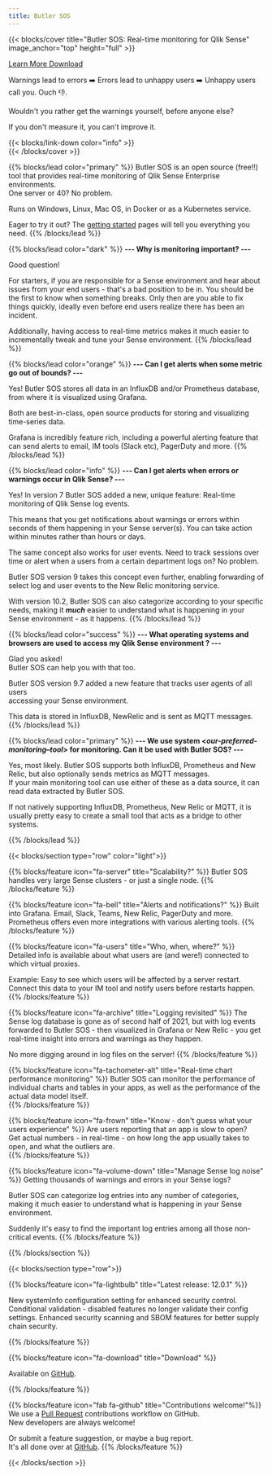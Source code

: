 ```yaml
---
title: Butler SOS
---
```


{{< blocks/cover title="Butler SOS: Real-time monitoring for Qlik Sense" image_anchor="top" height="full" >}}

<div class="mx-auto">
 <a class="btn btn-lg btn-primary mr-3 mb-4" href="/docs/">
  Learn More <i class="fas fa-arrow-alt-circle-right ml-2"></i>
 </a>
 <a class="btn btn-lg btn-secondary mr-3 mb-4" href="https://github.com/ptarmiganlabs/butler-sos/releases/latest" target="_blank">
  Download <i class="fab fa-github ml-2 "></i>
 </a>
 <p class="lead mt-5">Warnings lead to errors ➡️ Errors lead to unhappy users ➡️ Unhappy users call you. Ouch 👎.</p>
 <p class="lead mt-2">Wouldn't you rather get the warnings yourself, before anyone else?</p>

 <p class="lead mt-5"></p>
 <p class="-bg-primary p-2 display-4">If you don't measure it, you can't improve it. </p>
 
 <div class="mx-auto mt-5">
  {{< blocks/link-down color="info" >}}
 </div>
</div>
{{< /blocks/cover >}}

{{% blocks/lead color="primary" %}}
Butler SOS is an open source (free!!) tool that provides real-time monitoring of Qlik Sense Enterprise environments.<br>
One server or 40? No problem.

Runs on Windows, Linux, Mac OS, in Docker or as a Kubernetes service.

Eager to try it out? The [getting started](docs/getting_started/) pages will tell you everything you need.
{{% /blocks/lead %}}

{{% blocks/lead color="dark" %}}
**--- Why is monitoring important? ---**

Good question!

For starters, if you are responsible for a Sense environment and hear about issues from your end users - that's a bad position to be in.
You should be the first to know when something breaks. Only then are you able to fix things quickly, ideally even before end users realize there has been an incident.

Additionally, having access to real-time metrics makes it much easier to incrementally tweak and tune your Sense environment.
{{% /blocks/lead %}}

{{% blocks/lead color="orange" %}}
**--- Can I get alerts when some metric go out of bounds? ---**

Yes! Butler SOS stores all data in an InfluxDB and/or Prometheus database, from where it is visualized using Grafana.

Both are best-in-class, open source products for storing and visualizing time-series data.

Grafana is incredibly feature rich, including a powerful alerting feature that can send alerts to email, IM tools (Slack etc), PagerDuty and more.
{{% /blocks/lead %}}

{{% blocks/lead color="info" %}}
**--- Can I get alerts when errors or warnings occur in Qlik Sense? ---**

Yes! In version 7 Butler SOS added a new, unique feature: Real-time monitoring of Qlik Sense log events.

This means that you get notifications about warnings or errors within seconds of them happening in your Sense server(s). You can take action within minutes rather than hours or days.

The same concept also works for user events. Need to track sessions over time or alert when a users from a certain department logs on? No problem.

Butler SOS version 9 takes this concept even further, enabling forwarding of select log and user events to the New Relic monitoring service.

With version 10.2, Butler SOS can also categorize according to your specific needs, making it **_much_** easier to understand what is happening in your Sense environment - as it happens.
{{% /blocks/lead %}}

{{% blocks/lead color="success" %}}
**--- What operating systems and browsers are used to access my Qlik Sense environment ? ---**

Glad you asked!<br>
Butler SOS can help you with that too.

Butler SOS version 9.7 added a new feature that tracks user agents of all users  
accessing your Sense environment.<br>

This data is stored in InfluxDB, NewRelic and is sent as MQTT messages.
{{% /blocks/lead %}}

{{% blocks/lead color="primary" %}}
**--- We use system \<_our-preferred-monitoring–tool_\> for monitoring. Can it be used with Butler SOS? ---**

Yes, most likely. Butler SOS supports both InfluxDB, Prometheus and New Relic, but also optionally sends metrics as MQTT messages.  
If your main monitoring tool can use either of these as a data source, it can read data extracted by Butler SOS.

If not natively supporting InfluxDB, Prometheus, New Relic or MQTT, it is usually pretty easy to create a small tool that acts as a bridge to other systems.

{{% /blocks/lead %}}

{{< blocks/section type="row" color="light">}}

{{% blocks/feature icon="fa-server" title="Scalability?" %}}
Butler SOS handles very large Sense clusters - or just a single node.
{{% /blocks/feature %}}

{{% blocks/feature icon="fa-bell" title="Alerts and notifications?" %}}
Built into Grafana. Email, Slack, Teams, New Relic, PagerDuty and more.  
Prometheus offers even more integrations with various alerting tools.
{{% /blocks/feature %}}

{{% blocks/feature icon="fa-users" title="Who, when, where?" %}}
Detailed info is available about what users are (and were!) connected to which virtual proxies.<br>

Example: Easy to see which users will be affected by a server restart. Connect this data to your IM tool and notify users before restarts happen.
{{% /blocks/feature %}}

{{% blocks/feature icon="fa-archive" title="Logging revisited" %}}
The Sense log database is gone as of second half of 2021, but with log events forwarded to Butler SOS - then visualized in Grafana or New Relic - you get real-time insight into errors and warnings as they happen.

No more digging around in log files on the server!
{{% /blocks/feature %}}

{{% blocks/feature icon="fa-tachometer-alt" title="Real-time chart performance monitoring" %}}
Butler SOS can monitor the performance of individual charts and tables in your apps, as well as the performance of the actual data model itself.  
{{% /blocks/feature %}}

{{% blocks/feature icon="fa-frown" title="Know - don't guess what your users experience" %}}
Are users reporting that an app is slow to open?  
Get actual numbers - in real-time - on how long the app usually takes to open, and what the outliers are.  
{{% /blocks/feature %}}

{{% blocks/feature icon="fa-volume-down" title="Manage Sense log noise" %}}
Getting thousands of warnings and errors in your Sense logs?

Butler SOS can categorize log entries into any number of categories, making it much easier to understand what is happening in your Sense environment.

Suddenly it's easy to find the important log entries among all those non-critical events.
{{% /blocks/feature %}}

{{% /blocks/section %}}

{{< blocks/section type="row">}}

{{% blocks/feature icon="fa-lightbulb" title="Latest release: 12.0.1" %}}

New systemInfo configuration setting for enhanced security control.  
Conditional validation - disabled features no longer validate their config settings.
Enhanced security scanning and SBOM features for better supply chain security.

{{% /blocks/feature %}}

{{% blocks/feature icon="fa-download" title="Download" %}}

Available on [GitHub](https://github.com/ptarmiganlabs/butler-sos/releases).

{{% /blocks/feature %}}

{{% blocks/feature icon="fab fa-github" title="Contributions welcome!"%}}
We use a [Pull Request](https://github.com/ptarmiganlabs/butler-sos/pulls) contributions workflow on GitHub.  
New developers are always welcome!

Or submit a feature suggestion, or maybe a bug report.  
It's all done over at [GitHub](https://github.com/ptarmiganlabs/butler-sos/issues/new/choose).
{{% /blocks/feature %}}

{{< /blocks/section >}}
